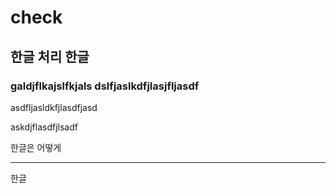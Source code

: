 # check
## 한글 처리 한글
### galdjflkajslfkjals dslfjaslkdfjlasjfljasdf
asdfljasldkfjlasdfjasd

askdjflasdfjlsadf

한글은 어떻게 



---
한글

